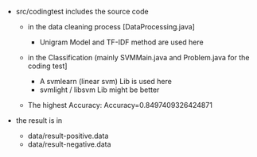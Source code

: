 
* src/codingtest includes the source code
     - in the data cleaning process [DataProcessing.java]
        + Unigram Model and TF-IDF method are used here 
        
     - in the Classification (mainly SVMMain.java and Problem.java for the coding test]
        + A svmlearn (linear svm) Lib is used here
        + svmlight / libsvm Lib might be better  

     - The highest Accuracy:
         Accuracy=0.8497409326424871

* the result is in
     - data/result-positive.data
     - data/result-negative.data
